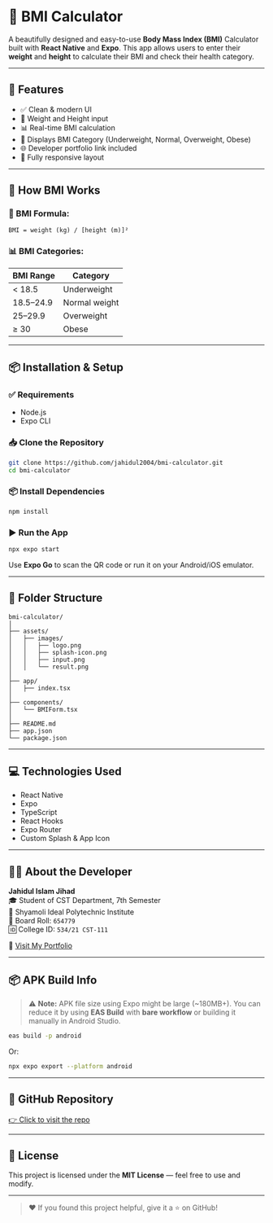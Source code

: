 # 🧮 BMI Calculator

A beautifully designed and easy-to-use **Body Mass Index (BMI)** Calculator built with **React Native** and **Expo**. This app allows users to enter their **weight** and **height** to calculate their BMI and check their health category.

---

## 📱 Features

-   ✅ Clean & modern UI
-   📏 Weight and Height input
-   📊 Real-time BMI calculation
-   🧠 Displays BMI Category (Underweight, Normal, Overweight, Obese)
-   🌐 Developer portfolio link included
-   📱 Fully responsive layout

---

## 🧮 How BMI Works

### 📐 BMI Formula:

```
BMI = weight (kg) / [height (m)]²
```

### 📊 BMI Categories:

| BMI Range | Category      |
| --------- | ------------- |
| < 18.5    | Underweight   |
| 18.5–24.9 | Normal weight |
| 25–29.9   | Overweight    |
| ≥ 30      | Obese         |

---

## 📦 Installation & Setup

### ✅ Requirements

-   Node.js
-   Expo CLI

### 📥 Clone the Repository

```bash
git clone https://github.com/jahidul2004/bmi-calculator.git
cd bmi-calculator
```

### 📦 Install Dependencies

```bash
npm install
```

### ▶️ Run the App

```bash
npx expo start
```

Use **Expo Go** to scan the QR code or run it on your Android/iOS emulator.

---

## 📂 Folder Structure

```
bmi-calculator/
│
├── assets/
│   ├── images/
│   │   ├── logo.png
│   │   ├── splash-icon.png
│   │   ├── input.png
│   │   └── result.png
│
├── app/
│   ├── index.tsx
│
├── components/
│   └── BMIForm.tsx
│
├── README.md
├── app.json
└── package.json
```

---

## 💻 Technologies Used

-   React Native
-   Expo
-   TypeScript
-   React Hooks
-   Expo Router
-   Custom Splash & App Icon

---

## 🧑‍💻 About the Developer

**Jahidul Islam Jihad**  
🎓 Student of CST Department, 7th Semester  
🏫 Shyamoli Ideal Polytechnic Institute  
🧾 Board Roll: `654779`  
🆔 College ID: `534/21 CST-111`

🔗 [Visit My Portfolio](https://your-portfolio-link.com)

---

## 📦 APK Build Info

> ⚠️ **Note:** APK file size using Expo might be large (~180MB+). You can reduce it by using **EAS Build** with **bare workflow** or building it manually in Android Studio.

```bash
eas build -p android
```

Or:

```bash
npx expo export --platform android
```

---

## 🔗 GitHub Repository

[👉 Click to visit the repo](https://github.com/jahidul2004/bmi-calculator)

---

## 📄 License

This project is licensed under the **MIT License** — feel free to use and modify.

---

> ❤️ If you found this project helpful, give it a ⭐ on GitHub!

